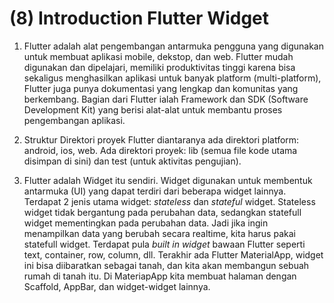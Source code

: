 # (8) Introduction Flutter Widget

1. Flutter adalah alat pengembangan antarmuka pengguna yang digunakan untuk membuat aplikasi mobile, dekstop, dan web. Flutter mudah digunakan dan dipelajari, memiliki produktivitas tinggi karena bisa sekaligus menghasilkan aplikasi untuk banyak platform (multi-platform), Flutter juga punya dokumentasi yang lengkap dan komunitas yang berkembang. Bagian dari Flutter ialah Framework dan SDK (Software Development Kit) yang berisi alat-alat untuk membantu proses pengembangan aplikasi.

2. Struktur Direktori proyek Flutter diantaranya ada direktori platform: android, ios, web. Ada direktori proyek: lib (semua file kode utama disimpan di sini) dan test (untuk aktivitas pengujian).

3. Flutter adalah Widget itu sendiri. Widget digunakan untuk membentuk antarmuka (UI) yang dapat terdiri dari beberapa widget lainnya. Terdapat 2 jenis utama widget: *stateless* dan *stateful* widget. Stateless widget tidak bergantung pada perubahan data, sedangkan statefull widget mementingkan pada perubahan data. Jadi jika ingin menampilkan data yang berubah secara realtime, kita harus pakai statefull widget. Terdapat pula *built in widget* bawaan Flutter seperti text, container, row, column, dll. Terakhir ada Flutter MaterialApp, widget ini bisa diibaratkan sebagai tanah, dan kita akan membangun sebuah rumah di tanah itu. Di MateriapApp kita membuat halaman dengan Scaffold, AppBar, dan widget-widget lainnya.